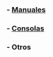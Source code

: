 ### - [Manuales](https://drive.google.com/drive/folders/1toeiRFd7UxflXVxRdzh4qZAHUnHxNK5I?usp=sharing)
### - [Consolas](https://drive.google.com/drive/folders/14pWdQaHOC2R_f8VTP8tY8VT9YqkP_ydD?usp=sharing)
### - Otros
